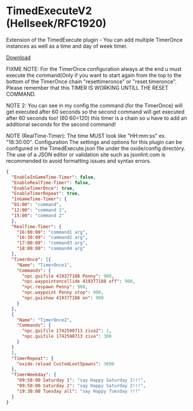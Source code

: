 # TimedExecuteV2 (Hellseek/RFC1920)
Extension of the TimedExecute plugin - You can add multiple TimerOnce instances as well as a time and day of week timer.

[Download](https://code.remod.org/TimedExecutev2.cs)

FIXME NOTE: For the TimerOnce configuration always at the end u must execute the command(Only if you want to start again from the top to the bottom of the TimerOnce chain "resettimeronce" or "reset.timeronce". Please remember that this TIMER IS WORKING UNTILL THE RESET COMMAND.

NOTE 2: You can see in my config the command (for the TimerOnce) will get executed after 60 seconds so the second command will get executed after 60 seconds too! (60 60=120) this timer is a chain so u have to add an additional seconds for the second command!

NOTE (RealTime-Timer): The time MUST look like "HH:mm:ss" ex. "18:30:00".
Configuration
The settings and options for this plugin can be configured in the TimedExecute.json file under the oxide/config directory. The use of a JSON editor or validation site such as jsonlint.com is recommended to avoid formatting issues and syntax errors.

```json
{
  "EnableInGameTime-Timer": false,
  "EnableRealTime-Timer": false,
  "EnableTimerOnce": true,
  "EnableTimerRepeat": true,
  "InGameTime-Timer": {
  "01:00": "command",
  "12:00": "command 1",
  "15:00": "command 2"
  },
  "RealTime-Timer": {
    "16:00:00": "command1 arg",
    "16:30:00": "command2 arg",
    "17:00:00": "command3 arg",
    "18:00:00": "command4 arg"
  },
  "TimerOnce": [{
    "Name": "TimerOnce1",
    "Commands": {
      "npc.guifile 419377188 Penny": 900,
      "npc.waypointoncollide 419377188 off": 900,
      "npc.respawn Penny": 900,
      "npc.waypoint Penny stop": 900,
      "npc.guishow 419377188 on": 900
    }
  },
  {
    "Name": "TimerOnce2",
    "Commands": {
      "npc.guifile 1742590713 ziva2": 1,
      "npc.guifile 1742590713 ziva": 300
    }
  }
  ],
  "TimerRepeat": {
    "oxide.reload CustomLootSpawns": 3600
  },
  "TimerWeekday": {
    "09:50:00 Saturday 1": "say Happy Saturday 1!!!",
    "09:50:00 Saturday 2": "say Happy Saturday 2!!!",
    "19:30:00 Tuesday all": "say Happy Tuesday !!!"
  }
}

```

